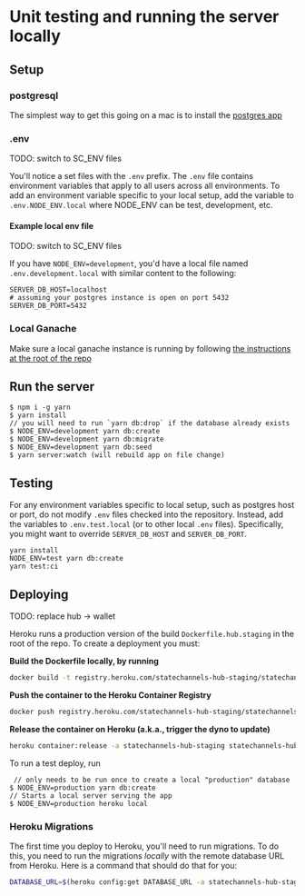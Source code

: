 # Unit testing and running the server locally

## Setup

### postgresql

The simplest way to get this going on a mac is to install the [postgres app](https://postgresapp.com)

### .env

TODO: switch to SC_ENV files

You'll notice a set files with the `.env` prefix. The `.env` file contains environment variables that apply to all users across all environments. To add an environment variable specific to your local setup, add the variable to `.env.NODE_ENV.local` where NODE_ENV can be test, development, etc.

#### Example local env file

TODO: switch to SC_ENV files

If you have `NODE_ENV=development`, you'd have a local file named `.env.development.local` with similar content to the following:

```
SERVER_DB_HOST=localhost
# assuming your postgres instance is open on port 5432
SERVER_DB_PORT=5432
```

### Local Ganache

Make sure a local ganache instance is running by following [the instructions at the root of the repo](../../readme.md#Development-Flow)

## Run the server

```
$ npm i -g yarn
$ yarn install
// you will need to run `yarn db:drop` if the database already exists
$ NODE_ENV=development yarn db:create
$ NODE_ENV=development yarn db:migrate
$ NODE_ENV=development yarn db:seed
$ yarn server:watch (will rebuild app on file change)

```

## Testing

For any environment variables specific to local setup, such as postgres host or port, do not modify `.env` files checked into the repository. Instead, add the variables to `.env.test.local` (or to other local `.env` files). Specifically, you might want to override `SERVER_DB_HOST` and `SERVER_DB_PORT`.

```
yarn install
NODE_ENV=test yarn db:create
yarn test:ci
```

## Deploying

TODO: replace hub -> wallet

Heroku runs a production version of the build `Dockerfile.hub.staging` in the root of the repo. To create a deployment you must:

**Build the Dockerfile locally, by running**

```bash
docker build -t registry.heroku.com/statechannels-hub-staging/statechannels-hub -f Dockerfile.hub.staging .
```

**Push the container to the Heroku Container Registry**

```bash
docker push registry.heroku.com/statechannels-hub-staging/statechannels-hub
```

**Release the container on Heroku (a.k.a., trigger the dyno to update)**

```bash
heroku container:release -a statechannels-hub-staging statechannels-hub
```

To run a test deploy, run

```
 // only needs to be run once to create a local "production" database
$ NODE_ENV=production yarn db:create
// Starts a local server serving the app
$ NODE_ENV=production heroku local
```

### Heroku Migrations

The first time you deploy to Heroku, you'll need to run migrations. To do this, you need to run the migrations _locally_ with the remote database URL from Heroku. Here is a command that should do that for you:

```bash
DATABASE_URL=$(heroku config:get DATABASE_URL -a statechannels-hub-staging)?ssl=true yarn db:migrate
```
